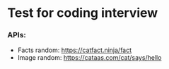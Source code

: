 # Test for coding interview

### APIs:

- Facts random: <https://catfact.ninja/fact>
- Image random: <https://cataas.com/cat/says/hello>
